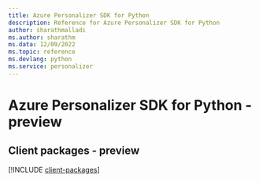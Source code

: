 ```yaml
---
title: Azure Personalizer SDK for Python
description: Reference for Azure Personalizer SDK for Python
author: sharathmalladi
ms.author: sharathm
ms.data: 12/09/2022
ms.topic: reference
ms.devlang: python
ms.service: personalizer
---
```

# Azure Personalizer SDK for Python - preview

## Client packages - preview
[!INCLUDE [client-packages](personalizer-client-index.md)]